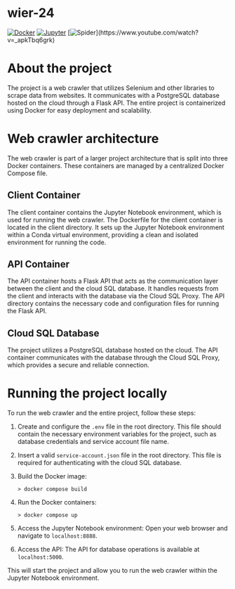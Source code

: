 # wier-24


[![Docker](https://img.shields.io/badge/Docker-Container-blue?logo=docker)](https://www.docker.com/)
[![Jupyter](https://img.shields.io/badge/Jupyter-Notebook-orange?logo=jupyter)](https://jupyter.org/)
[![Spider](https://img.shields.io/badge/Pajki-🕷-red?)](https://www.youtube.com/watch?v=_apkTbq6grk)

# About the project
The project is a web crawler that utilizes Selenium and other libraries to scrape data from websites. It communicates with a PostgreSQL database hosted on the cloud through a Flask API. The entire project is containerized using Docker for easy deployment and scalability.

# Web crawler architecture

The web crawler is part of a larger project architecture that is split into three Docker containers. These containers are managed by a centralized Docker Compose file.

## Client Container
The client container contains the Jupyter Notebook environment, which is used for running the web crawler. The Dockerfile for the client container is located in the client directory. It sets up the Jupyter Notebook environment within a Conda virtual environment, providing a clean and isolated environment for running the code.

## API Container
The API container hosts a Flask API that acts as the communication layer between the client and the cloud SQL database. It handles requests from the client and interacts with the database via the Cloud SQL Proxy. The API directory contains the necessary code and configuration files for running the Flask API.

## Cloud SQL Database
The project utilizes a PostgreSQL database hosted on the cloud. The API container communicates with the database through the Cloud SQL Proxy, which provides a secure and reliable connection.

# Running the project locally
To run the web crawler and the entire project, follow these steps:

1. Create and configure the `.env` file in the root directory. This file should contain the necessary environment variables for the project, such as database credentials and service account file name.

2. Insert a valid `service-account.json` file in the root directory. This file is required for authenticating with the cloud SQL database.

3. Build the Docker image:
    ```
    > docker compose build
    ```

4. Run the Docker containers:
    ```
    > docker compose up
    ```

5. Access the Jupyter Notebook environment:
    Open your web browser and navigate to `localhost:8888`.

6. Access the API:
    The API for database operations is available at `localhost:5000`.

This will start the project and allow you to run the web crawler within the Jupyter Notebook environment.